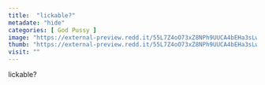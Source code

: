 ```yaml
---
title:  "lickable?"
metadate: "hide"
categories: [ God Pussy ]
image: "https://external-preview.redd.it/55L7Z4oO73xZ8NPh9UUCA4bEHa3sLw10CoYP7MnXL5A.jpg?auto=webp&s=3850fcfd4d9426a21191c3c038576629edca4604"
thumb: "https://external-preview.redd.it/55L7Z4oO73xZ8NPh9UUCA4bEHa3sLw10CoYP7MnXL5A.jpg?width=960&crop=smart&auto=webp&s=b2ed9dc2deeadd636b28d87321ff3ada57da8659"
visit: ""
---
```

lickable?
